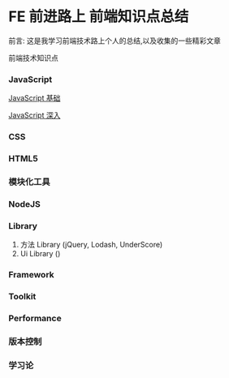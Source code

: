 # FE 前进路上 前端知识点总结

前言: 这是我学习前端技术路上个人的总结,以及收集的一些精彩文章</p>

前端技术知识点

### JavaScript

[JavaScript 基础](./JavaScript/README.md)

[JavaScript 深入](./JavaScriptPlus/README.md)

### CSS

### HTML5

### 模块化工具

### NodeJS

### Library
1. 方法 Library (jQuery, Lodash, UnderScore)
2. Ui Library ()


### Framework

### Toolkit

### Performance

### 版本控制

### 学习论






